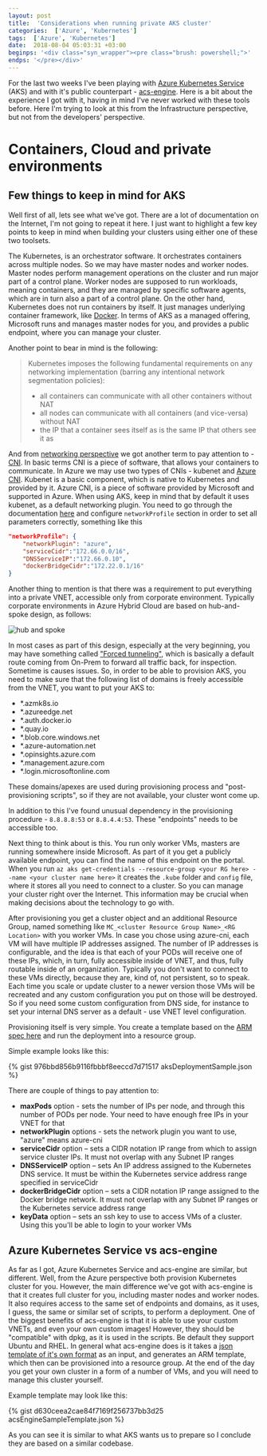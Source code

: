 ```yaml
---
layout: post
title:  'Considerations when running private AKS cluster'
categories:  ['Azure', 'Kubernetes']
tags:  ['Azure', 'Kubernetes']
date:  2018-08-04 05:03:31 +03:00
beginps: '<div class="syn_wrapper"><pre class="brush: powershell;">'
endps: '</pre></div>'
---
```


For the last two weeks I've been playing with [Azure Kubernetes Service](https://docs.microsoft.com/en-us/azure/aks/) (AKS) and with it's public counterpart - [acs-engine](https://github.com/Azure/acs-engine). Here is a bit about the experience I got with it, having in mind I've never worked with these tools before. Here I'm trying to look at this from the Infrastructure perspective, but not from the developers' perspective.

# Containers, Cloud and private environments

## Few things to keep in mind for AKS

Well first of all, lets see what we've got. There are a lot of documentation on the Internet, I'm not going to repeat it here. I just want to highlight a few key points to keep in mind when building your clusters using either one of these two toolsets.

The Kubernetes, is an orchestrator software. It orchestrates containers across multiple nodes. So we may have master nodes and worker nodes. Master nodes perform management operations on the cluster and run major part of a control plane. Worker nodes are supposed to run workloads, meaning containers, and they are managed by specific software agents, which are in turn also a part of a control plane. On the other hand, Kubernetes does not run containers by itself. It just manages underlying container framework, like [Docker](https://www.docker.com). In terms of AKS as a managed offering, Microsoft runs and manages master nodes for you, and provides a public endpoint, where you can manage your cluster.

Another point to bear in mind is the following:

>Kubernetes imposes the following fundamental requirements on any networking implementation (barring any intentional network segmentation policies):
>
>- all containers can communicate with all other containers without NAT
>- all nodes can communicate with all containers (and vice-versa) without NAT
>- the IP that a container sees itself as is the same IP that others see it as

And from [networking perspective](https://kubernetes.io/docs/concepts/cluster-administration/networking/) we got another term to pay attention to - [CNI](https://www.youtube.com/watch?v=Vn6KYkNevBQ). In basic terms CNI is a piece of software, that allows your containers to communicate. In Azure we may use two types of CNIs - kubenet and [Azure CNI](https://github.com/Azure/azure-container-networking/blob/master/docs/cni.md). Kubenet is a basic component, which is native to Kubernetes and provided by it. Azure CNI, is a piece of software provided by Microsoft and supported in Azure. When using AKS, keep in mind that by default it uses kubenet, as a default networking plugin. You need to go through the documentation [here](https://docs.microsoft.com/en-us/azure/templates/microsoft.containerservice/managedclusters) and configure ```networkProfile``` section in order to set all parameters correctly, something like this

```json
"networkProfile": {
    "networkPlugin": "azure",
    "serviceCidr":"172.66.0.0/16",
    "DNSServiceIP":"172.66.0.10",
    "dockerBridgeCidr":"172.22.0.1/16"
}
```

Another thing to mention is that there was a requirement to put everything into a private VNET, accessible only from corporate environment. Typically corporate environments in Azure Hybrid Cloud are based on hub-and-spoke design, as follows:

![hub and spoke](https://docs.microsoft.com/en-us/azure/networking/media/networking-virtual-datacenter/vdc-high-level.png)

In most cases as part of this design, especially at the very beginning, you may have something called ["Forced tunneling"](https://docs.microsoft.com/en-us/azure/vpn-gateway/vpn-gateway-forced-tunneling-rm), which is basically a default route coming from On-Prem to forward all traffic back, for inspection. Sometime is causes issues. So, in order to be able to provision AKS, you need to make sure that the following list of domains is freely accessible from the VNET, you want to put your AKS to:

- *.azmk8s.io
- *.azureedge.net
- *.auth.docker.io
- *.quay.io
- *.blob.core.windows.net
- *.azure-automation.net
- *.opinsights.azure.com
- *.management.azure.com
- *.login.microsoftonline.com

These domains/apexes are used during provisioning process and "post-provisioning scripts", so if they are not available, your cluster wont come up.

In addition to this I've found unusual dependency in the provisioning procedure - ```8.8.8.8:53``` or ```8.8.4.4:53```. These "endpoints" needs to be accessible too.

Next thing to think about is this. You run only worker VMs, masters are running somewhere inside Microsoft. As part of it you get a publicly available endpoint, you can find the name of this endpoint on the portal. When you run ```az aks get-credentials --resource-group <your RG here> --name <your cluster name here>``` it creates the ```.kube``` folder and ```config``` file, where it stores all you need to connect to a cluster. So you can manage your cluster right over the Internet. This information may be crucial when making decisions about the technology to go with.

After provisioning you get a cluster object and an additional Resource Group, named something like ```MC_<cluster Resource Group Name>_<RG Location>``` with you worker VMs. In case you chose using azure-cni, each VM will have multiple IP addresses assigned. The number of IP addresses is configurable, and the idea is that each of your PODs will receive one of these IPs, which, in turn, fully accessible inside of VNET, and thus, fully routable inside of an organization. Typically you don't want to connect to these VMs directly, because they are, kind of, not persistent, so to speak. Each time you scale or update cluster to a newer version those VMs will be recreated and any custom configuration you put on those will be destroyed. So if you need some custom configuration from DNS side, for instance to set your internal DNS server as a default - use VNET level configuration.

Provisioning itself is very simple. You create a template based on the [ARM spec here](https://docs.microsoft.com/en-us/azure/templates/microsoft.containerservice/managedclusters) and run the deployment into a resource group.

Simple example looks like this:

{% gist 976bbd856b9116fbbbf8eeccd7d71517 aksDeploymentSample.json %}

There are couple of things to pay attention to:

- **maxPods** option - sets the number of IPs per node, and through this number of PODs per node. Your need to have enough free IPs in your VNET for that
- **networkPlugin** options - sets the network plugin you want to use, "azure" means azure-cni
- **serviceCidr** option – sets a CIDR notation IP range from which to assign service cluster IPs. It must not overlap with any Subnet IP ranges
- **DNSServiceIP** option – sets An IP address assigned to the Kubernetes DNS service. It must be within the Kubernetes service address range specified in serviceCidr
- **dockerBridgeCidr** option – sets a CIDR notation IP range assigned to the Docker bridge network. It must not overlap with any Subnet IP ranges or the Kubernetes service address range
- **keyData** option – sets an ssh key to use to access VMs of a cluster. Using this you'll be able to login to your worker VMs

## Azure Kubernetes Service vs acs-engine

As far as I got, Azure Kubernetes Service and acs-engine are similar, but different. Well, from the Azure perspective both provision Kubernetes cluster for you. However, the main difference we've got with acs-engine is that it creates full cluster for you, including master nodes and worker nodes. It also requires access to the same set of endpoints and domains, as it uses, I guess, the same or similar set of scripts, to perform a deployment. One of the biggest benefits of acs-engine is that it is able to use your custom VNETs, and even your own custom images! However, they should be "compatible" with dpkg, as it is used in the scripts. Be default they support Ubuntu and RHEL. In general what acs-engine does is it takes a [json template of it's own format](https://github.com/Azure/acs-engine/blob/master/docs/clusterdefinition.md) as an input, and generates an ARM template, which then can be provisioned into a resource group. At the end of the day you get your own cluster in a form of a number of VMs, and you will need to manage this cluster yourself.

Example template may look like this:

{% gist d630ceea2cae84f7169f256737bb3d25 acsEngineSampleTemplate.json %}

As you can see it is similar to what AKS wants us to prepare so I conclude they are based on a similar codebase.